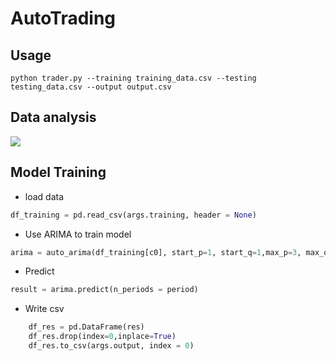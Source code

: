# AutoTrading
## Usage
`python trader.py --training training_data.csv --testing testing_data.csv --output output.csv`
## Data analysis
![](https://scontent.fkhh1-1.fna.fbcdn.net/v/t1.15752-9/169263519_287989606252131_639722569939506058_n.png?_nc_cat=106&ccb=1-3&_nc_sid=ae9488&_nc_ohc=tuPQsT5FQ-0AX_DcyRc&_nc_oc=AQmmdxn6ZSmx9JK2sy7m5aM85-qctG8PgOXmXmDKcJWbx4O_O5tssyZZgxh7E4x3Lw2XBy2NSVSIXWheZ3e_WGmF&_nc_ht=scontent.fkhh1-1.fna&oh=4357fddbe1c9d9bcb86e4f39ef06f8fb&oe=60978395)
## Model Training
* load data
```python
df_training = pd.read_csv(args.training, header = None)
```
* Use ARIMA to train model
```python
arima = auto_arima(df_training[c0], start_p=1, start_q=1,max_p=3, max_q=3, m=12,start_P=0, seasonal=True, d=1, D=1, trace=True, error_action='ignore',suppress_warnings=True)
```
* Predict
```python
result = arima.predict(n_periods = period)
```
* Write csv
```python
    df_res = pd.DataFrame(res)
    df_res.drop(index=0,inplace=True)
    df_res.to_csv(args.output, index = 0)
```




